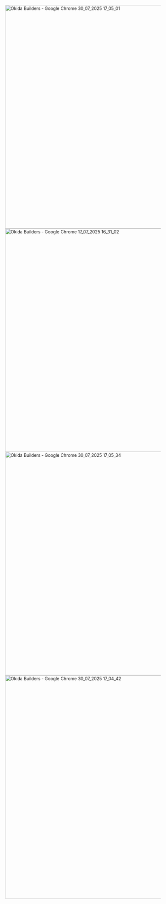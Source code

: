<img width="1366" height="720" alt="Okida Builders - Google Chrome 30_07_2025 17_05_01" src="https://github.com/user-attachments/assets/769b0917-4dbc-45cf-b69e-0b9da2d66a09" />
<img width="1366" height="720" alt="Okida Builders - Google Chrome 17_07_2025 16_31_02" src="https://github.com/user-attachments/assets/93c0a644-ff88-43b4-9a92-4938cf2d3089" />
<img width="1366" height="720" alt="Okida Builders - Google Chrome 30_07_2025 17_05_34" src="https://github.com/user-attachments/assets/a6a882dd-6f03-4d0a-934a-7d26e454c98a" />
<img width="1366" height="720" alt="Okida Builders - Google Chrome 30_07_2025 17_04_42" src="https://github.com/user-attachments/assets/c1c52cb0-baea-4271-8e8a-d957431140e9" />
